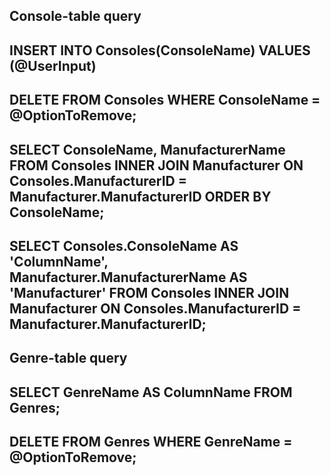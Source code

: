 
Console-table query
--------------------------------------------------------------------
INSERT INTO Consoles(ConsoleName) VALUES (@UserInput)
--------------------------------------------------------------------
DELETE FROM Consoles WHERE ConsoleName = @OptionToRemove;
--------------------------------------------------------------------
SELECT ConsoleName, ManufacturerName
FROM Consoles
INNER JOIN Manufacturer
ON Consoles.ManufacturerID = Manufacturer.ManufacturerID
ORDER BY ConsoleName;
--------------------------------------------------------------------
SELECT Consoles.ConsoleName AS 'ColumnName', Manufacturer.ManufacturerName AS 'Manufacturer'
FROM Consoles
INNER JOIN Manufacturer
ON Consoles.ManufacturerID = Manufacturer.ManufacturerID;
--------------------------------------------------------------------



Genre-table query
--------------------------------------------------------------------
SELECT GenreName AS ColumnName FROM Genres;
--------------------------------------------------------------------
DELETE FROM Genres WHERE GenreName = @OptionToRemove;
--------------------------------------------------------------------
